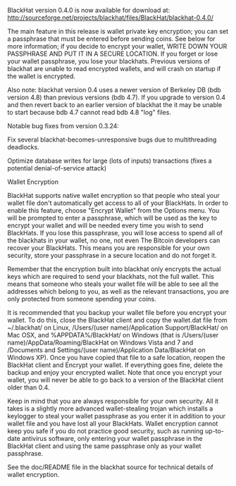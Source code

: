 BlackHat version 0.4.0 is now available for download at:
http://sourceforge.net/projects/blackhat/files/BlackHat/blackhat-0.4.0/

The main feature in this release is wallet private key encryption;
you can set a passphrase that must be entered before sending coins.
See below for more information; if you decide to encrypt your wallet,
WRITE DOWN YOUR PASSPHRASE AND PUT IT IN A SECURE LOCATION. If you
forget or lose your wallet passphrase, you lose your blackhats.
Previous versions of blackhat are unable to read encrypted wallets,
and will crash on startup if the wallet is encrypted.

Also note: blackhat version 0.4 uses a newer version of Berkeley DB
(bdb version 4.8) than previous versions (bdb 4.7). If you upgrade
to version 0.4 and then revert back to an earlier version of blackhat
the it may be unable to start because bdb 4.7 cannot read bdb 4.8
"log" files.


Notable bug fixes from version 0.3.24:

Fix several blackhat-becomes-unresponsive bugs due to multithreading
deadlocks.

Optimize database writes for large (lots of inputs) transactions
(fixes a potential denial-of-service attack)


Wallet Encryption

BlackHat supports native wallet encryption so that people who steal your
wallet file don't automatically get access to all of your BlackHats.
In order to enable this feature, choose "Encrypt Wallet" from the
Options menu.  You will be prompted to enter a passphrase, which
will be used as the key to encrypt your wallet and will be needed
every time you wish to send BlackHats.  If you lose this passphrase,
you will lose access to spend all of the blackhats in your wallet,
no one, not even The Bitcoin developers can recover your BlackHats.
This means you are responsible for your own security, store your
passphrase in a secure location and do not forget it.

Remember that the encryption built into blackhat only encrypts the
actual keys which are required to send your blackhats, not the full
wallet.  This means that someone who steals your wallet file will
be able to see all the addresses which belong to you, as well as the
relevant transactions, you are only protected from someone spending
your coins.

It is recommended that you backup your wallet file before you
encrypt your wallet.  To do this, close the BlackHat client and
copy the wallet.dat file from ~/.blackhat/ on Linux, /Users/(user
name)/Application Support/BlackHat/ on Mac OSX, and %APPDATA%/BlackHat/
on Windows (that is /Users/(user name)/AppData/Roaming/BlackHat on
Windows Vista and 7 and /Documents and Settings/(user name)/Application
Data/BlackHat on Windows XP).  Once you have copied that file to a
safe location, reopen the BlackHat client and Encrypt your wallet.
If everything goes fine, delete the backup and enjoy your encrypted
wallet.  Note that once you encrypt your wallet, you will never be
able to go back to a version of the BlackHat client older than 0.4.

Keep in mind that you are always responsible for your own security.
All it takes is a slightly more advanced wallet-stealing trojan which
installs a keylogger to steal your wallet passphrase as you enter it
in addition to your wallet file and you have lost all your BlackHats.
Wallet encryption cannot keep you safe if you do not practice
good security, such as running up-to-date antivirus software, only
entering your wallet passphrase in the BlackHat client and using the
same passphrase only as your wallet passphrase.

See the doc/README file in the blackhat source for technical details
of wallet encryption.
